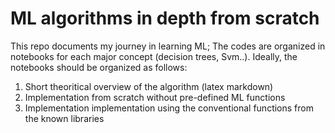 # ML algorithms in depth from scratch
This repo documents my journey in learning ML; The codes are organized in notebooks for each major concept (decision trees, Svm..). Ideally, the notebooks should be organized as follows:
1) Short theoritical overview of the algorithm (latex markdown)
2) Implementation from scratch without pre-defined ML functions
3) Implementation implementation using the conventional functions from the known libraries

